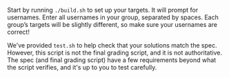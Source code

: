 Start by running `./build.sh` to set up your targets. It will prompt 
for usernames. Enter all usernames in your group, separated by spaces.
Each group’s targets will be slightly different, so make sure your
usernames are correct!

We've provided `test.sh` to help check that your solutions match
the spec. However, this script is not the final grading script,
and it is not authoritative. The spec (and final grading script)
have a few requirements beyond what the script verifies, and it's
up to you to test carefully.

